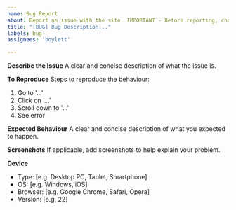 ```yaml
---
name: Bug Report
about: Report an issue with the site. IMPORTANT - Before reporting, check that you have UserScripts and Browser Extensions DISABLED.
title: "[BUG] Bug Description..."
labels: bug
assignees: 'boylett'

---
```


**Describe the Issue**
A clear and concise description of what the issue is.

**To Reproduce**
Steps to reproduce the behaviour:
1. Go to '...'
2. Click on '...'
3. Scroll down to '...'
4. See error

**Expected Behaviour**
A clear and concise description of what you expected to happen.

**Screenshots**
If applicable, add screenshots to help explain your problem.

**Device**
- Type: [e.g. Desktop PC, Tablet, Smartphone]
- OS: [e.g. Windows, iOS]
- Browser: [e.g. Google Chrome, Safari, Opera]
- Version: [e.g. 22]
